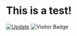 # This is a test!


[![Update](https://img.shields.io/github/last-commit/bzgeo/bzgeo?label=profile%20updated&style=flat-square)](https://github.com/bzgeo)
![Visitor Badge](https://visitor-badge.laobi.icu/badge?page_id=bzgeo.bzgeo)
